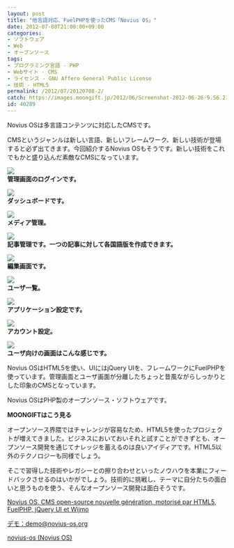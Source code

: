 ```yaml
---
layout: post
title: "他言語対応、FuelPHPを使ったCMS「Novius OS」"
date: 2012-07-08T21:00:00+09:00
categories:
- ソフトウェア
- Web
- オープンソース
tags: 
- プログラミング言語 - PHP
- Webサイト - CMS
- ライセンス - GNU Affero General Public License
- 技術 - HTML5
permalink: /2012/07/20120708-2/
catch: https://images.moongift.jp/2012/06/Screenshot-2012-06-26-9.56.21_thumb.png
id: 40289
---
```

Novius OSは多言語コンテンツに対応したCMSです。

  

CMSというジャンルは新しい言語、新しいフレームワーク、新しい技術が登場すると必ず出てきます。今回紹介するNovius OSもそうです。新しい技術をこれでもかと盛り込んだ素敵なCMSになっています。

  

[![](https://images.moongift.jp/2012/06/Screenshot-2012-06-26-9.54.34_thumb.png)](https://images.moongift.jp/2012/06/Screenshot-2012-06-26-9.54.34.png)  
**管理画面のログインです。**

  

[![](https://images.moongift.jp/2012/06/Screenshot-2012-06-26-9.55.42_thumb.png)](https://images.moongift.jp/2012/06/Screenshot-2012-06-26-9.55.42.png)  
**ダッシュボードです。**

  

[![](https://images.moongift.jp/2012/06/Screenshot-2012-06-26-9.56.00_thumb.png)](https://images.moongift.jp/2012/06/Screenshot-2012-06-26-9.56.00.png)  
**メディア管理。**

  

[![](https://images.moongift.jp/2012/06/Screenshot-2012-06-26-9.56.10_thumb.png)](https://images.moongift.jp/2012/06/Screenshot-2012-06-26-9.56.10.png)  
**記事管理です。一つの記事に対して各国語版を作成できます。**

  

[![](https://images.moongift.jp/2012/06/Screenshot-2012-06-26-9.56.21_thumb.png)](https://images.moongift.jp/2012/06/Screenshot-2012-06-26-9.56.21.png)  
**編集画面です。**

  

[![](https://images.moongift.jp/2012/06/Screenshot-2012-06-26-9.56.33_thumb.png)](https://images.moongift.jp/2012/06/Screenshot-2012-06-26-9.56.33.png)  
**ユーザ一覧。**

  

[![](https://images.moongift.jp/2012/06/Screenshot-2012-06-26-9.57.22_thumb.png)](https://images.moongift.jp/2012/06/Screenshot-2012-06-26-9.57.22.png)  
**アプリケーション設定です。**

  

[![](https://images.moongift.jp/2012/06/Screenshot-2012-06-26-9.57.30_thumb.png)](https://images.moongift.jp/2012/06/Screenshot-2012-06-26-9.57.30.png)  
**アカウント設定。**

  

[![](https://images.moongift.jp/2012/06/Screenshot-2012-06-26-9.57.36_thumb.png)](https://images.moongift.jp/2012/06/Screenshot-2012-06-26-9.57.36.png)  
**ユーザ向けの画面はこんな感じです。**

  

Novius OSはHTML5を使い、UIにはjQuery UIを、フレームワークにFuelPHPを使っています。管理画面とユーザ画面が分離したちょっと昔風ながらしっかりとした印象のCMSとなっています。

  

Novius OSはPHP製のオープンソース・ソフトウェアです。

  
  
  

**MOONGIFTはこう見る**

  

オープンソース界隈ではチャレンジが容易なため、HTML5を使ったプロジェクトが増えてきました。ビジネスにおいておいそれと試すことができずとも、オープンソース開発を通じてナレッジを蓄えるのは良いアイディアです。HTML5以外のテクノロジーも同様でしょう。

  

そこで習得した技術やレガシーとの擦り合わせといったノウハウを本業にフィードバックさせるのはいかがでしょう。技術的に挑戦し、テーマに自分たちの面白いと思うものを使う、そんなオープンソース開発は面白そうです。

  

[Novius OS, CMS open-source nouvelle génération, motorisé par HTML5, FuelPHP, jQuery UI et Wijmo](http://os1.novius.fr/)

  

[デモ：demo@novius-os.org](http://os1.novius.fr/admin/nos/login)

  

[novius-os (Novius OS)](https://github.com/novius-os)

